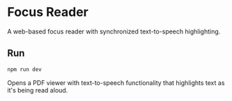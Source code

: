 # Focus Reader

A web-based focus reader with synchronized text-to-speech highlighting.

## Run

```bash
npm run dev
```

Opens a PDF viewer with text-to-speech functionality that highlights text as it's being read aloud.
